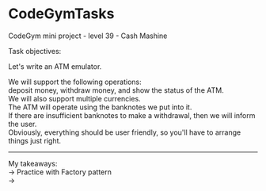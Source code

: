 # CodeGymTasks

 CodeGym mini project - level 39 - Cash Mashine

Task objectives:

Let's write an ATM emulator.

We will support the following operations:<br>
deposit money, withdraw money, and show the status of the ATM.<br>
We will also support multiple currencies.<br>
The ATM will operate using the banknotes we put into it.<br>
If there are insufficient banknotes to make a withdrawal, then we will inform the user.<br>
Obviously, everything should be user friendly, so you'll have to arrange things just right.

 

__________________________________________________________
My takeaways: <br>
-> Practice with Factory pattern <br>
->

